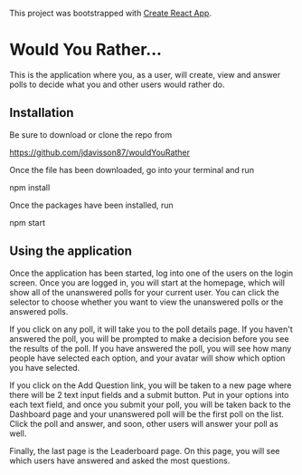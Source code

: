 This project was bootstrapped with [Create React App](https://github.com/facebook/create-react-app).

# Would You Rather...

This is the application where you, as a user, will create, view and answer polls to
decide what you and other users would rather do.  

## Installation

Be sure to download or clone the repo from

https://github.com/jdavisson87/wouldYouRather

Once the file has been downloaded, go into your terminal and run

npm install

Once the packages have been installed, run

npm start

## Using the application

Once the application has been started, log into one of the users on the login
screen.  Once you are logged in, you will start at the homepage, which will show
all of the unanswered polls for your current user.  You can click the selector
to choose whether you want to view the unanswered polls or the answered polls.

If you click on any poll, it will take you to the poll details page.  If you
haven't answered the poll, you will be prompted to make a decision before you
see the results of the poll.  If you have answered the poll, you will see how
many people have selected each option, and your avatar will show which option
you have selected.  

If you click on the Add Question link, you will be taken to a new page where
there will be 2 text input fields and a submit button.  Put in your options into
each text field, and once you submit your poll, you will be taken back to the
Dashboard page and your unanswered poll will be the first poll on the list.  
Click the poll and answer, and soon, other users will answer your poll as well.

Finally, the last page is the Leaderboard page.  On this page, you will see
which users have answered and asked the most questions.  

